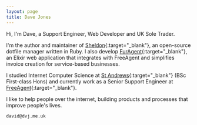 ```yaml
---
layout: page
title: Dave Jones
---
```


Hi, I'm Dave, a Support Engineer, Web Developer and UK Sole Trader.  

I'm the author and maintainer of [Sheldon](https://github.com/dvjones89/sheldon){:target="_blank"}, an open-source dotfile manager written in Ruby. I also develop [FurAgent](https://github.com/dvjones89/furagent){:target="_blank"}, an Elixir web application that integrates with FreeAgent and simplifies invoice creation for service-based businesses.

I studied Internet Computer Science at [St Andrews](http://www.cs.st-andrews.ac.uk){:target="_blank"} (BSc First-class Hons) and currently work as a Senior Support Engineer at [FreeAgent](https://www.freeagent.com){:target="_blank"}.

I like to help people over the internet, building products and processes that improve people's lives.

`david@dvj.me.uk`
